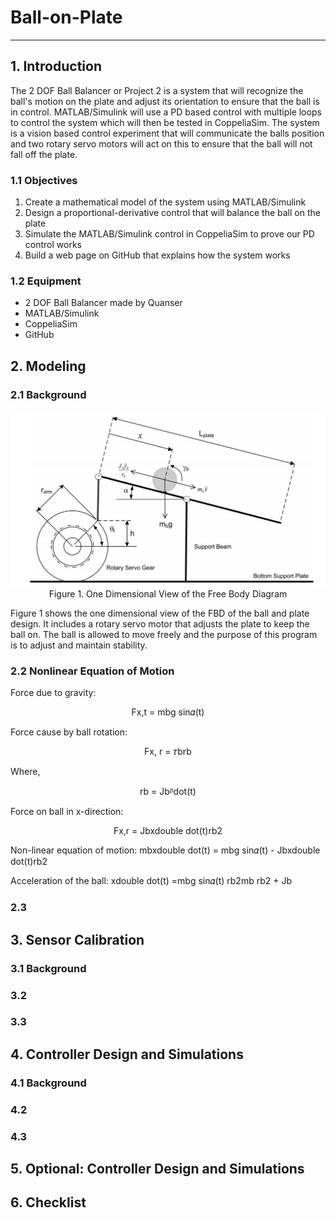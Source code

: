 # Ball-on-Plate
-----------------------------------------------------------------------------------------
## 1. Introduction
The 2 DOF Ball Balancer or Project 2 is a system that will recognize the ball's motion on the plate and adjust its orientation to ensure that the ball is in control. MATLAB/Simulink will use a PD based control with multiple loops to control the system which will then be tested in CoppeliaSim. The system is a vision based control experiment that will communicate the balls position and two rotary servo motors will act on this to ensure that the ball will not fall off the plate.
### 1.1 Objectives
1. Create a mathematical model of the system using MATLAB/Simulink
2. Design a proportional-derivative control that will balance the ball on the plate
3. Simulate the MATLAB/Simulink control in CoppeliaSim to prove our PD control works 
4. Build a web page on GitHub that explains how the system works
### 1.2 Equipment
- 2 DOF Ball Balancer made by Quanser
- MATLAB/Simulink
- CoppeliaSim
- GitHub

## 2. Modeling
### 2.1 Background
<p align='center'>
  <img src="Images/ball.jpg">
  Figure 1. One Dimensional View of the Free Body Diagram
  </p>
Figure 1 shows the one dimensional view of the FBD of the ball and plate design. It includes a rotary servo motor that adjusts the plate to keep the ball on. The ball is allowed to move freely and the purpose of this program is to adjust and maintain stability. 

### 2.2 Nonlinear Equation of Motion
Force due to gravity: 
<p align= 'center'>
Fx,t = mbg sin𝛼(t)
  </p>

Force cause by ball rotation:  
<p align= 'center'>
Fx, r = 𝜏brb
</p>

Where, 
<p align= 'center'>
rb  = Jbᵝdot(t)
</p>

Force on ball in x-direction: 
<p align= 'center'>
Fx,r = Jbxdouble dot(t)rb2
  </p>

Non-linear equation of motion: mbxdouble dot(t) = mbg sin𝛼(t) - Jbxdouble dot(t)rb2

Acceleration of the ball: xdouble dot(t) =mbg sin𝛼(t) rb2mb rb2 + Jb
### 2.3
## 3. Sensor Calibration
### 3.1 Background
### 3.2
### 3.3
## 4. Controller Design and Simulations
### 4.1 Background
### 4.2
### 4.3
## 5. Optional: Controller Design and Simulations

## 6. Checklist
